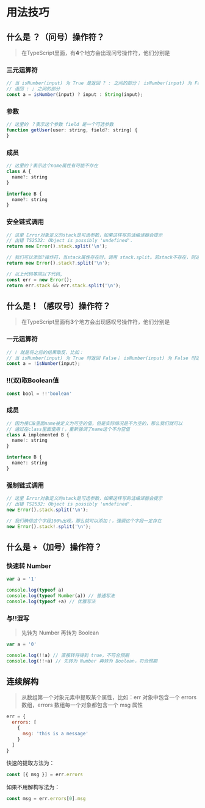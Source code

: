 # 用法技巧


## 什么是 ？（问号）操作符？

>在TypeScript里面，有**4**个地方会出现问号操作符，他们分别是

### 三元运算符
```js
// 当 isNumber(input) 为 True 是返回 ? : 之间的部分； isNumber(input) 为 False 时
// 返回 : ; 之间的部分
const a = isNumber(input) ? input : String(input);
```
### 参数
```js
// 这里的 ？表示这个参数 field 是一个可选参数
function getUser(user: string, field?: string) {
}
```
### 成员
```js
// 这里的？表示这个name属性有可能不存在
class A {
  name?: string
}

interface B {
  name?: string
}
```
### 安全链式调用
```js
// 这里 Error对象定义的stack是可选参数，如果这样写的话编译器会提示
// 出错 TS2532: Object is possibly 'undefined'.
return new Error().stack.split('\n');

// 我们可以添加?操作符，当stack属性存在时，调用 stack.split。若stack不存在，则返回空
return new Error().stack?.split('\n');

// 以上代码等同以下代码,
const err = new Error();
return err.stack && err.stack.split('\n');
```

## 什么是！（感叹号）操作符？
>在TypeScript里面有**3**个地方会出现感叹号操作符，他们分别是
### 一元运算符
```js
// ! 就是将之后的结果取反，比如：
// 当 isNumber(input) 为 True 时返回 False； isNumber(input) 为 False 时返回True
const a = !isNumber(input);
```

### !!(双)取Boolean值
```js
const bool = !!'boolean'
```

### 成员
```js
// 因为接口B里面name被定义为可空的值，但是实际情况是不为空的，那么我们就可以
// 通过在class里面使用！，重新强调了name这个不为空值
class A implemented B {
  name!: string
}

interface B {
  name?: string
}
```

### 强制链式调用
```js
// 这里 Error对象定义的stack是可选参数，如果这样写的话编译器会提示
// 出错 TS2532: Object is possibly 'undefined'.
new Error().stack.split('\n');

// 我们确信这个字段100%出现，那么就可以添加！，强调这个字段一定存在
new Error().stack!.split('\n');
```

## 什么是 +（加号）操作符？
 
### 快速转 Number
```js
var a = '1'

console.log(typeof a)
console.log(typeof Number(a)) // 普通写法
console.log(typeof +a) // 优雅写法
```

### 与!!混写
>先转为 Number 再转为 Boolean
```js
var a = '0'

console.log(!!a) // 直接转将得到 true，不符合预期
console.log(!!+a) // 先转为 Number 再转为 Boolean，符合预期
```


## 连续解构
>从数组第一个对象元素中提取某个属性，比如：err 对象中包含一个 errors 数组，errors 数组每一个对象都包含一个 msg 属性
```js
err = {
  errors: [
    {
      msg: 'this is a message'
    }
  ]
}
```
快速的提取方法为：
```js
const [{ msg }] = err.errors
```
如果不用解构写法为：
```js
const msg = err.errors[0].msg
```